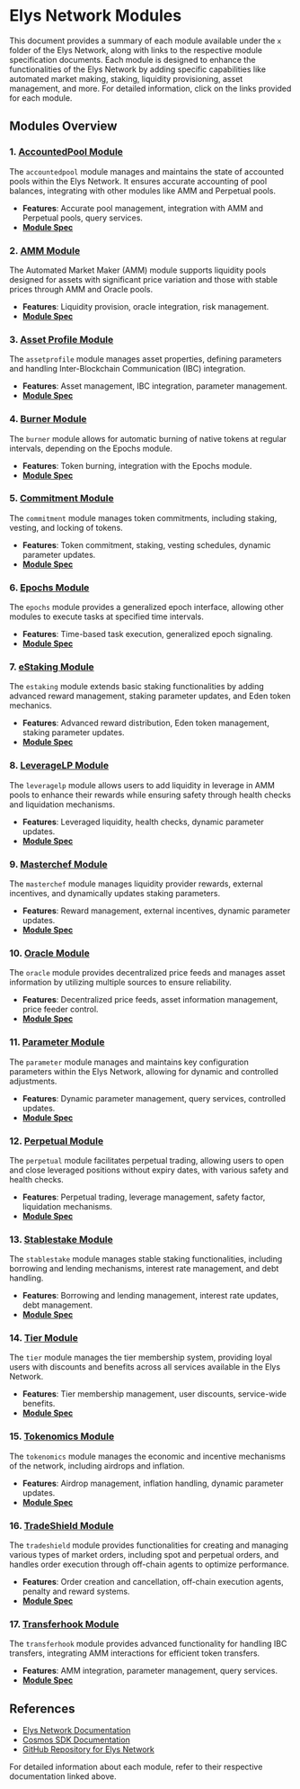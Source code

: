 # Elys Network Modules

This document provides a summary of each module available under the `x` folder of the Elys Network, along with links to the respective module specification documents. Each module is designed to enhance the functionalities of the Elys Network by adding specific capabilities like automated market making, staking, liquidity provisioning, asset management, and more. For detailed information, click on the links provided for each module.

## Modules Overview

### 1. [AccountedPool Module](accountedpool)

The `accountedpool` module manages and maintains the state of accounted pools within the Elys Network. It ensures accurate accounting of pool balances, integrating with other modules like AMM and Perpetual pools.

- **Features**: Accurate pool management, integration with AMM and Perpetual pools, query services.
- **[Module Spec](accountedpool/spec/README.md)**

### 2. [AMM Module](amm)

The Automated Market Maker (AMM) module supports liquidity pools designed for assets with significant price variation and those with stable prices through AMM and Oracle pools.

- **Features**: Liquidity provision, oracle integration, risk management.
- **[Module Spec](amm/spec/README.md)**

### 3. [Asset Profile Module](assetprofile)

The `assetprofile` module manages asset properties, defining parameters and handling Inter-Blockchain Communication (IBC) integration.

- **Features**: Asset management, IBC integration, parameter management.
- **[Module Spec](assetprofile/spec/README.md)**

### 4. [Burner Module](burner)

The `burner` module allows for automatic burning of native tokens at regular intervals, depending on the Epochs module.

- **Features**: Token burning, integration with the Epochs module.
- **[Module Spec](burner/spec/README.md)**

### 5. [Commitment Module](commitment)

The `commitment` module manages token commitments, including staking, vesting, and locking of tokens.

- **Features**: Token commitment, staking, vesting schedules, dynamic parameter updates.
- **[Module Spec](commitment/spec/README.md)**

### 6. [Epochs Module](epochs)

The `epochs` module provides a generalized epoch interface, allowing other modules to execute tasks at specified time intervals.

- **Features**: Time-based task execution, generalized epoch signaling.
- **[Module Spec](epochs/spec/README.md)**

### 7. [eStaking Module](estaking)

The `estaking` module extends basic staking functionalities by adding advanced reward management, staking parameter updates, and Eden token mechanics.

- **Features**: Advanced reward distribution, Eden token management, staking parameter updates.
- **[Module Spec](estaking/spec/README.md)**

### 8. [LeverageLP Module](leveragelp)

The `leveragelp` module allows users to add liquidity in leverage in AMM pools to enhance their rewards while ensuring safety through health checks and liquidation mechanisms.

- **Features**: Leveraged liquidity, health checks, dynamic parameter updates.
- **[Module Spec](leveragelp/spec/README.md)**

### 9. [Masterchef Module](masterchef)

The `masterchef` module manages liquidity provider rewards, external incentives, and dynamically updates staking parameters.

- **Features**: Reward management, external incentives, dynamic parameter updates.
- **[Module Spec](masterchef/spec/README.md)**

### 10. [Oracle Module](oracle)

The `oracle` module provides decentralized price feeds and manages asset information by utilizing multiple sources to ensure reliability.

- **Features**: Decentralized price feeds, asset information management, price feeder control.
- **[Module Spec](oracle/spec/README.md)**

### 11. [Parameter Module](parameter)

The `parameter` module manages and maintains key configuration parameters within the Elys Network, allowing for dynamic and controlled adjustments.

- **Features**: Dynamic parameter management, query services, controlled updates.
- **[Module Spec](parameter/spec/README.md)**

### 12. [Perpetual Module](perpetual)

The `perpetual` module facilitates perpetual trading, allowing users to open and close leveraged positions without expiry dates, with various safety and health checks.

- **Features**: Perpetual trading, leverage management, safety factor, liquidation mechanisms.
- **[Module Spec](perpetual/spec/README.md)**

### 13. [Stablestake Module](stablestake)

The `stablestake` module manages stable staking functionalities, including borrowing and lending mechanisms, interest rate management, and debt handling.

- **Features**: Borrowing and lending management, interest rate updates, debt management.
- **[Module Spec](stablestake/spec/README.md)**

### 14. [Tier Module](tier)

The `tier` module manages the tier membership system, providing loyal users with discounts and benefits across all services available in the Elys Network.

- **Features**: Tier membership management, user discounts, service-wide benefits.
- **[Module Spec](tier/spec/README.md)**

### 15. [Tokenomics Module](tokenomics)

The `tokenomics` module manages the economic and incentive mechanisms of the network, including airdrops and inflation.

- **Features**: Airdrop management, inflation handling, dynamic parameter updates.
- **[Module Spec](tokenomics/spec/README.md)**

### 16. [TradeShield Module](tradeshield)

The `tradeshield` module provides functionalities for creating and managing various types of market orders, including spot and perpetual orders, and handles order execution through off-chain agents to optimize performance.

- **Features**: Order creation and cancellation, off-chain execution agents, penalty and reward systems.
- **[Module Spec](tradeshield/spec/README.md)**

### 17. [Transferhook Module](transferhook)

The `transferhook` module provides advanced functionality for handling IBC transfers, integrating AMM interactions for efficient token transfers.

- **Features**: AMM integration, parameter management, query services.
- **[Module Spec](transferhook/spec/README.md)**

## References

- [Elys Network Documentation](https://docs.elys.network)
- [Cosmos SDK Documentation](https://docs.cosmos.network)
- [GitHub Repository for Elys Network](https://github.com/elys-network/elys)

For detailed information about each module, refer to their respective documentation linked above.
